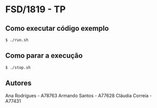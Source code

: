 # FSD/1819 - TP

## Como executar código exemplo

`$ ./run.sh`

## Como parar a execução

`$ ./stop.sh`

## Autores

Ana Rodrigues   - A78763
Armando Santos  - A77628
Cláudia Correia - A77431

